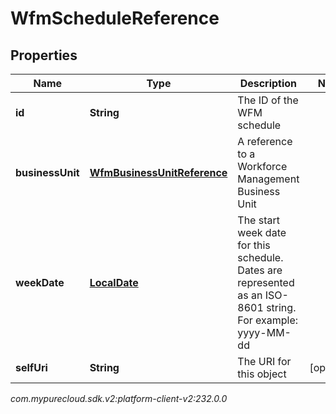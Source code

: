 # WfmScheduleReference


## Properties

| Name | Type | Description | Notes |
| ------------ | ------------- | ------------- | ------------- |
| **id** | **String** | The ID of the WFM schedule |  |
| **businessUnit** | [**WfmBusinessUnitReference**](WfmBusinessUnitReference) | A reference to a Workforce Management Business Unit |  |
| **weekDate** | [**LocalDate**](LocalDate) | The start week date for this schedule. Dates are represented as an ISO-8601 string. For example: yyyy-MM-dd |  |
| **selfUri** | **String** | The URI for this object |  [optional] |




_com.mypurecloud.sdk.v2:platform-client-v2:232.0.0_
